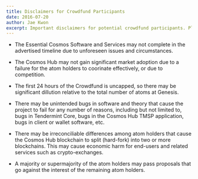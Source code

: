 ```yaml
---
title: Disclaimers for Crowdfund Participants
date: 2016-07-20
author: Jae Kwon
excerpt: Important disclaimers for potential crowdfund participants. Please read!
---
```


* The Essential Cosmos Software and Services may not complete in the advertised
  timeline due to unforeseen issues and circumstances.

* The Cosmos Hub may not gain significant market adoption due to a failure for
  the atom holders to coorinate effectively, or due to competition.

* The first 24 hours of the Crowdfund is uncapped, so there may be significant
  dillution relative to the total number of atoms at Genesis.

* There may be unintended bugs in software and theory that cause the project to
  fail for any number of reasons, including but not limited to, bugs in
Tendermint Core, bugs in the Cosmos Hub TMSP application, bugs in client or
wallet software, etc.

* There may be irreconciliable differences among atom holders that cause the
  Cosmos Hub blockchain to split (hard-fork) into two or more blockchains.  This
may cause economic harm for end-users and related services such as
crypto-exchanges.

* A majority or supermajority of the atom holders may pass proposals that go
  against the interest of the remaining atom holders.
